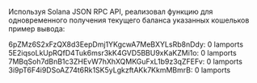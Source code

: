 Используя Solana JSON RPC API, реализовал функцию для одновременного получения текущего баланса указанных кошельков
пример вывода: 

6pZMz6S2xFzQX8d3EepDmj1YKgcwA7MeBXYLsRb8nDdy: 0 lamports
5E2iqsoLkUpRQfD4Tuk6msr3kK4GVD5BBU9xKaKZMi1o: 0 lamports
7MBqSoh7dBnB1c3ZHEvW7hXhXQMKGuFxL1b9z3qZFEFv: 0 lamports
3i9pT6F4i9DSoAZ74t6Rk1SK5yLgkzftAKk7KkmMBmrB: 0 lamports

